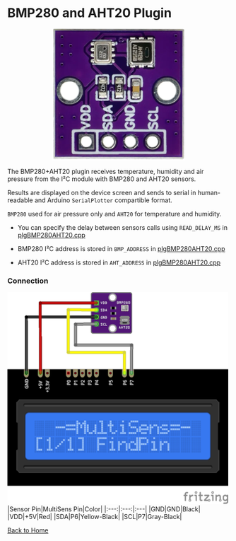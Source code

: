 # BMP280 and AHT20 Plugin
<p align="center"><img src="BMP280AHT20.png"/></p>

The BMP280+AHT20 plugin receives temperature, humidity and air pressure from the I²C module with 
BMP280 and AHT20 sensors.

Results are displayed on the device screen and sends to serial in human-readable and 
Arduino `SerialPlotter` compartible format.

`BMP280` used for air pressure only and `AHT20` for temperature and humidity.

* You can specify the delay between sensors calls using `READ_DELAY_MS` 
  in [plgBMP280AHT20.cpp](/plgBMP280AHT20.cpp)

* BMP280 I²C address is stored in `BMP_ADDRESS` in [plgBMP280AHT20.cpp](/plgBMP280AHT20.cpp)
* AHT20 I²C address is stored in `AHT_ADDRESS` in [plgBMP280AHT20.cpp](/plgBMP280AHT20.cpp)

### Connection
![BMP280AHT20Connection](BMP280AHT20-CONN.png)
|Sensor Pin|MultiSens Pin|Color|
|:---:|:---:|:---|
|GND|GND|Black|
|VDD|+5V|Red|
|SDA|P6|Yellow-Black|
|SCL|P7|Gray-Black|



[Back to Home](/#supported-devices)

